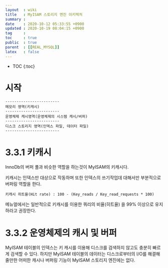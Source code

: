 ```yaml
---
layout  : wiki
title   : MyISAM 스토리지 엔진 아키텍처 
summary : 
date    : 2020-10-12 05:33:55 +0900
updated : 2020-10-19 08:04:15 +0900
tag     : 
toc     : true
public  : true
parent  : [[REAL_MYSQL]]
latex   : false
---
```

* TOC
{:toc}

# 시작
```
------------------------
메모리 영역(키캐시)
------------------------
운영체제 캐시영역(운영체제의 시스템 캐시/버퍼)
------------------------
디스크 스토리지 영역(인덱스 파일, 데이터 파일)
------------------------
```


# 3.3.1 키캐시
InnoDb의 버퍼 풀과 비슷한 역할을 하는것이 MyISAM의 키캐시다. 

키캐시는 인덱스만 대상으로 작동하며 또한 인덱스의 쓰기작업데 대해서만 부분적으로 버퍼링 역할을 한다.
```
키캐시 히트율(Hit rate) : 100 - (Key_reads / Key_read_requests * 100)
```

메뉴얼에서는 일반적으로 키캐시를 이용한 쿼리의 비율(히트율) 을 99% 이상으로 유지하라고 권장한다.

# 3.3.2 운영체제의 캐시 및 버퍼
MyISAM 테이블의 인덱스는 키 캐시를 이용해 디스크를 검색하지 않고도 충분히 빠르게 검색할 수 있다. 하지만 MyISAM 테이블의 데이터는 디스크로부터의 I/O를 해결해 줄만한 어떠한 캐시나 버퍼링 기능이 MyISAM 스토리지 엔진에는 없다.

